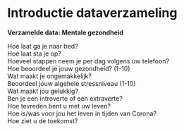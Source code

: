 # Introductie dataverzameling

**Verzamelde data: Mentale gezondheid**  
  
Hoe laat ga je naar bed?  
Hoe laat sta je op?  
Hoeveel stappen neem je per dag volgens uw telefoon?  
Hoe beoordeel je jouw gezondheid? \(1-10\)  
Wat maakt je ongemakkelijk?  
Beoordeel jouw algehele stressniveau \(1-10\)  
Wat maakt jou gelukkig?  
Ben je een introverte of een extraverte?  
Hoe tevreden bent u met uw leven?   
Hoe is/was voor jou het leven in tijden van Corona?  
Hoe ziet u de toekomst?  
  


